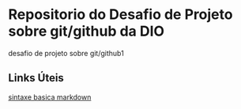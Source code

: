 # Repositorio do Desafio de Projeto sobre git/github da DIO
desafio de projeto sobre git/github1

## Links Úteis
[sintaxe basica markdown](https://www.markdownguide.org/basic-syntax/)
